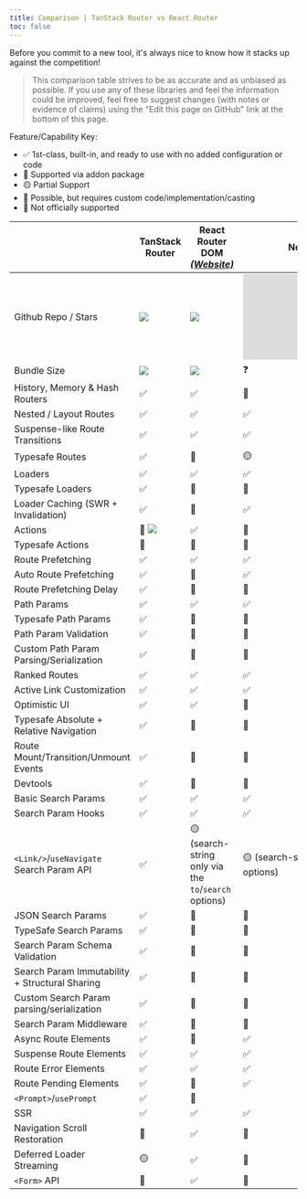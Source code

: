 ```yaml
---
title: Comparison | TanStack Router vs React Router
toc: false
---
```


Before you commit to a new tool, it's always nice to know how it stacks up against the competition!

> This comparison table strives to be as accurate and as unbiased as possible. If you use any of these libraries and feel the information could be improved, feel free to suggest changes (with notes or evidence of claims) using the "Edit this page on GitHub" link at the bottom of this page.

Feature/Capability Key:

- ✅ 1st-class, built-in, and ready to use with no added configuration or code
- 🔵 Supported via addon package
- 🟡 Partial Support
- 🔶 Possible, but requires custom code/implementation/casting
- 🛑 Not officially supported

|                                                | TanStack Router                                     | React Router DOM [_(Website)_][router]                | Next.JS [_(Website)_][nextjs]                         |
| ---------------------------------------------- | --------------------------------------------------- | ----------------------------------------------------- | ----------------------------------------------------- |
| Github Repo / Stars                            | [![][stars-tanstack-router]][gh-tanstack-router]    | [![][stars-router]][gh-router]                        | [![][stars-nextjs]][gh-nextjs]                        |
| Bundle Size                                    | [![][bp-tanstack-router]][bpl-tanstack-router]      | [![][bp-router]][bpl-router]                          | ❓                                                    |
| History, Memory & Hash Routers                 | ✅                                                  | ✅                                                    | 🛑                                                    |
| Nested / Layout Routes                         | ✅                                                  | ✅                                                    | ✅                                                    |
| Suspense-like Route Transitions                | ✅                                                  | ✅                                                    | ✅                                                    |
| Typesafe Routes                                | ✅                                                  | 🛑                                                    | 🟡                                                    |
| Loaders                                        | ✅                                                  | ✅                                                    | ✅                                                    |
| Typesafe Loaders                               | ✅                                                  | 🔶                                                    | 🛑                                                    |
| Loader Caching (SWR + Invalidation)            | ✅                                                  | 🛑                                                    | ✅                                                    |
| Actions                                        | 🔵 [![][bp-tanstack-actions]][bpl-tanstack-actions] | ✅                                                    | 🛑                                                    |
| Typesafe Actions                               | 🔵                                                  | 🔶                                                    | 🛑                                                    |
| Route Prefetching                              | ✅                                                  | ✅                                                    | ✅                                                    |
| Auto Route Prefetching                         | ✅                                                  | 🛑                                                    | ✅                                                    |
| Route Prefetching Delay                        | ✅                                                  | 🔶                                                    | 🛑                                                    |
| Path Params                                    | ✅                                                  | ✅                                                    | ✅                                                    |
| Typesafe Path Params                           | ✅                                                  | 🛑                                                    | 🛑                                                    |
| Path Param Validation                          | ✅                                                  | 🛑                                                    | 🛑                                                    |
| Custom Path Param Parsing/Serialization        | ✅                                                  | 🛑                                                    | 🛑                                                    |
| Ranked Routes                                  | ✅                                                  | ✅                                                    | ✅                                                    |
| Active Link Customization                      | ✅                                                  | ✅                                                    | ✅                                                    |
| Optimistic UI                                  | ✅                                                  | ✅                                                    | 🔶                                                    |
| Typesafe Absolute + Relative Navigation        | ✅                                                  | 🛑                                                    | 🛑                                                    |
| Route Mount/Transition/Unmount Events          | ✅                                                  | 🛑                                                    | 🛑                                                    |
| Devtools                                       | ✅                                                  | 🛑                                                    | 🛑                                                    |
| Basic Search Params                            | ✅                                                  | ✅                                                    | ✅                                                    |
| Search Param Hooks                             | ✅                                                  | ✅                                                    | ✅                                                    |
| `<Link/>`/`useNavigate` Search Param API       | ✅                                                  | 🟡 (search-string only via the `to`/`search` options) | 🟡 (search-string only via the `to`/`search` options) |
| JSON Search Params                             | ✅                                                  | 🔶                                                    | 🔶                                                    |
| TypeSafe Search Params                         | ✅                                                  | 🛑                                                    | 🛑                                                    |
| Search Param Schema Validation                 | ✅                                                  | 🛑                                                    | 🛑                                                    |
| Search Param Immutability + Structural Sharing | ✅                                                  | 🔶                                                    | 🛑                                                    |
| Custom Search Param parsing/serialization      | ✅                                                  | 🔶                                                    | 🛑                                                    |
| Search Param Middleware                        | ✅                                                  | 🛑                                                    | 🛑                                                    |
| Async Route Elements                           | ✅                                                  | 🛑                                                    | ✅                                                    |
| Suspense Route Elements                        | ✅                                                  | ✅                                                    | ✅                                                    |
| Route Error Elements                           | ✅                                                  | ✅                                                    | ✅                                                    |
| Route Pending Elements                         | ✅                                                  | 🛑                                                    | ✅                                                    |
| `<Prompt>`/`usePrompt`                         | ✅                                                  | 🔶                                                    |                                                       |
| SSR                                            | ✅                                                  | ✅                                                    | ✅                                                    |
| Navigation Scroll Restoration                  | 🛑                                                  | ✅                                                    | 🛑                                                    |
| Deferred Loader Streaming                      | 🟡                                                  | ✅                                                    | 🔶                                                    |
| `<Form>` API                                   | 🛑                                                  | ✅                                                    | 🛑                                                    |

[bp-tanstack-router]: https://badgen.net/bundlephobia/minzip/@tanstack/router@beta
[bpl-tanstack-router]: https://bundlephobia.com/result?p=@tanstack/router@beta
[bp-tanstack-loaders]: https://badgen.net/bundlephobia/minzip/@tanstack/react-loaders@beta?label=Loaders
[bpl-tanstack-loaders]: https://bundlephobia.com/result?p=@tanstack/react-loaders@beta
[bp-tanstack-actions]: https://badgen.net/bundlephobia/minzip/@tanstack/react-actions@beta?label=@tanstack/actions
[bpl-tanstack-actions]: https://bundlephobia.com/result?p=@tanstack/react-actions@beta
[gh-tanstack-router]: https://github.com/tanstack/router
[stars-tanstack-router]: https://img.shields.io/github/stars/tanstack/router?label=%F0%9F%8C%9F
[_]: _
[router]: https://github.com/remix-run/react-router
[bp-router]: https://badgen.net/bundlephobia/minzip/react-router-dom
[gh-router]: https://github.com/remix-run/react-router
[stars-router]: https://img.shields.io/github/stars/remix-run/react-router?label=%F0%9F%8C%9F
[bpl-router]: https://bundlephobia.com/result?p=react-router-dom
[bpl-history]: https://bundlephobia.com/result?p=history
[_]: _
[nextjs]: https://nextjs.org/docs/routing/introduction
[bp-nextjs]: https://badgen.net/bundlephobia/minzip/next.js?label=All
[gh-nextjs]: https://github.com/vercel/next.js
[stars-nextjs]: https://img.shields.io/github/stars/vercel/next.js?label=%F0%9F%8C%9F
[bpl-nextjs]: https://bundlephobia.com/result?p=next
